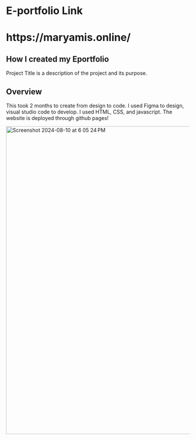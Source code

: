 # E-portfolio Link 
<h1 target="_blank">https://maryamis.online/</h1>

## **How I created my Eportfolio**

Project Title is a description of the project and its purpose.

## **Overview**
This took 2 months to create from design to code. 
I used Figma to design, visual studio code to develop. I used HTML, CSS, and javascript. 
The website is deployed through github pages!



<img width="842" alt="Screenshot 2024-08-10 at 6 05 24 PM" src="https://github.com/user-attachments/assets/13b549de-1930-4a67-aed4-27e0cff56b4f">
